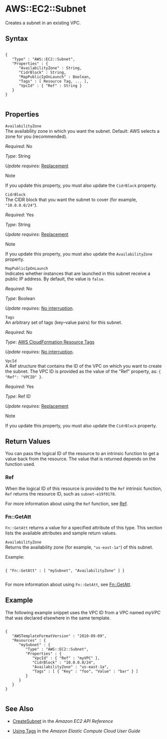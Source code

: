 AWS::EC2::Subnet
================

Creates a subnet in an existing VPC.

Syntax
------

``` {.programlisting}
      
{
   "Type" : "AWS::EC2::Subnet",
   "Properties" : {
      "AvailabilityZone" : String,
      "CidrBlock" : String,
      "MapPublicIpOnLaunch" : Boolean,
      "Tags" : [ Resource Tag, ... ],
      "VpcId" : { "Ref" : String }
   }
}     
    
```

Properties
----------

 `AvailabilityZone`   
The availability zone in which you want the subnet. Default: AWS selects a zone for you (recommended).

*Required*: No

*Type*: String

*Update requires*: [Replacement](using-cfn-updating-stacks-update-behaviors.html#update-replacement)

Note

If you update this property, you must also update the `CidrBlock` property.

 `CidrBlock`   
The CIDR block that you want the subnet to cover (for example, `"10.0.0.0/24"`).

*Required*: Yes

*Type*: String

*Update requires*: [Replacement](using-cfn-updating-stacks-update-behaviors.html#update-replacement)

Note

If you update this property, you must also update the `AvailabilityZone` property.

 `MapPublicIpOnLaunch`   
Indicates whether instances that are launched in this subnet receive a public IP address. By default, the value is `false`.

*Required*: No

*Type*: Boolean

*Update requires*: [No interruption](using-cfn-updating-stacks-update-behaviors.html#update-no-interrupt).

 `Tags`   
An arbitrary set of tags (key–value pairs) for this subnet.

*Required*: No

*Type*: [AWS CloudFormation Resource Tags](aws-properties-resource-tags.html "AWS CloudFormation Resource Tags Type")

*Update requires*: [No interruption](using-cfn-updating-stacks-update-behaviors.html#update-no-interrupt).

 `VpcId`   
A Ref structure that contains the ID of the VPC on which you want to create the subnet. The VPC ID is provided as the value of the "Ref" property, as: `{                      "Ref": "VPCID" }`.

*Required*: Yes

*Type*: Ref ID

*Update requires*: [Replacement](using-cfn-updating-stacks-update-behaviors.html#update-replacement)

Note

If you update this property, you must also update the `CidrBlock` property.

Return Values
-------------

You can pass the logical ID of the resource to an intrinsic function to get a value back from the resource. The value that is returned depends on the function used.

### Ref

When the logical ID of this resource is provided to the `Ref` intrinsic function, `Ref` returns the resource ID, such as `subnet-e19f0178`.

For more information about using the `Ref` function, see [Ref](intrinsic-function-reference-ref.html "Ref").

### Fn::GetAtt

`Fn::GetAtt` returns a value for a specified attribute of this type. This section lists the available attributes and sample return values.

 `AvailabilityZone`   
Returns the availability zone (for example, `"us-east-1a"`) of this subnet.

Example:

``` {.programlisting}
              
{ "Fn::GetAtt" : [ "mySubnet", "AvailabilityZone" ] } 
            
```

For more information about using `Fn::GetAtt`, see [Fn::GetAtt](intrinsic-function-reference-getatt.html "Fn::GetAtt").

Example
-------

The following example snippet uses the VPC ID from a VPC named *myVPC* that was declared elsewhere in the same template.

``` {.programlisting}
      
{
   "AWSTemplateFormatVersion" : "2010-09-09",
   "Resources" : {
      "mySubnet" : {
         "Type" : "AWS::EC2::Subnet",
         "Properties" : {
            "VpcId" : { "Ref" : "myVPC" },
            "CidrBlock" : "10.0.0.0/24",
            "AvailabilityZone" : "us-east-1a",
            "Tags" : [ { "Key" : "foo", "Value" : "bar" } ]
         }
      }
   }
}     
    
```

See Also
--------

-   [CreateSubnet](http://docs.aws.amazon.com/AWSEC2/latest/APIReference/ApiReference-query-CreateSubnet.html) in the *Amazon EC2 API Reference*

-   [Using Tags](http://docs.aws.amazon.com/AWSEC2/latest/DeveloperGuide/Using_Tags.html) in the *Amazon Elastic Compute Cloud User Guide*


